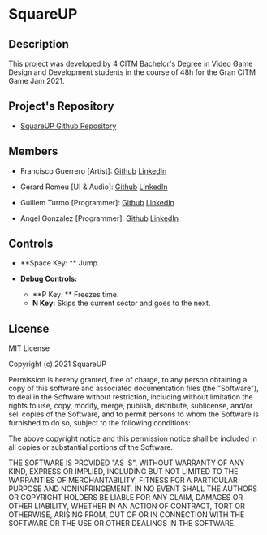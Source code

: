 # SquareUP

## Description 

This project was developed by 4 CITM Bachelor's Degree in Video Game Design and Development students in the course of 48h for the Gran CITM Game Jam 2021.



## Project's Repository

* [SquareUP Github Repository](https://github.com/BarcinoLechiguino/SquareUP)



## Members 

- Francisco Guerrero [Artist]: [Github](https://github.com/FranGV98) [LinkedIn](https://www.linkedin.com/in/fran-guerrero-vicente-78b359165/) 
  
- Gerard Romeu [UI & Audio]: [Github](https://github.com/Gromeu2000) [LinkedIn](https://www.linkedin.com/in/gerard-romeu-vidal/) 
  
- Guillem Turmo [Programmer]: [Github](https://github.com/Turmo11) [LinkedIn](https://www.linkedin.com/in/gturmo/) 
  
- Angel Gonzalez [Programmer]: [Github](https://github.com/BarcinoLechiguino) [LinkedIn](https://www.linkedin.com/in/angel-gonzalez-jimenez/) 



## Controls

* **Space Key: ** Jump.

* **Debug Controls:**
  * **P Key: ** Freezes time.
  * **N Key:** Skips the current sector and goes to the next.



## License

MIT License

Copyright (c) 2021 SquareUP

Permission is hereby granted, free of charge, to any person obtaining a copy
of this software and associated documentation files (the "Software"), to deal
in the Software without restriction, including without limitation the rights
to use, copy, modify, merge, publish, distribute, sublicense, and/or sell
copies of the Software, and to permit persons to whom the Software is
furnished to do so, subject to the following conditions:

The above copyright notice and this permission notice shall be included in all
copies or substantial portions of the Software.

THE SOFTWARE IS PROVIDED "AS IS", WITHOUT WARRANTY OF ANY KIND, EXPRESS OR
IMPLIED, INCLUDING BUT NOT LIMITED TO THE WARRANTIES OF MERCHANTABILITY,
FITNESS FOR A PARTICULAR PURPOSE AND NONINFRINGEMENT. IN NO EVENT SHALL THE
AUTHORS OR COPYRIGHT HOLDERS BE LIABLE FOR ANY CLAIM, DAMAGES OR OTHER
LIABILITY, WHETHER IN AN ACTION OF CONTRACT, TORT OR OTHERWISE, ARISING FROM,
OUT OF OR IN CONNECTION WITH THE SOFTWARE OR THE USE OR OTHER DEALINGS IN THE
SOFTWARE.